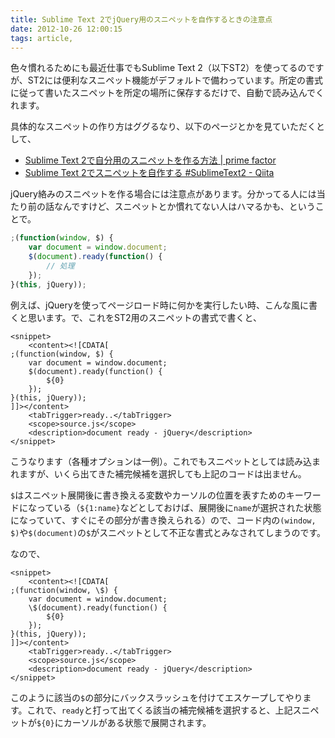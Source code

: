 ```yaml
---
title: Sublime Text 2でjQuery用のスニペットを自作するときの注意点
date: 2012-10-26 12:00:15
tags: article,
---
```

色々慣れるためにも最近仕事でもSublime Text 2（以下ST2）を使ってるのですが、ST2には便利なスニペット機能がデフォルトで備わっています。所定の書式に従って書いたスニペットを所定の場所に保存するだけで、自動で読み込んでくれます。

<!--more-->

具体的なスニペットの作り方はググるなり、以下のページとかを見ていただくとして、

<ul>
<li><a href="http://succi.jp/blog/?p=257" target="_blank">Sublime Text 2で自分用のスニペットを作る方法 | prime factor</a></li>
<li><a href="http://qiita.com/items/6936a3b666278eb695e0" target="_blank">Sublime Text 2でスニペットを自作する #SublimeText2 - Qiita</a></li>
</ul>

jQuery絡みのスニペットを作る場合には注意点があります。分かってる人には当たり前の話なんですけど、スニペットとか慣れてない人はハマるかも、ということで。

```javascript
;(function(window, $) {
    var document = window.document;
    $(document).ready(function() {
        // 処理
    });
}(this, jQuery));
```

例えば、jQueryを使ってページロード時に何かを実行したい時、こんな風に書くと思います。で、これをST2用のスニペットの書式で書くと、

<pre class="prettyprint">
<code>&lt;snippet&gt;
    &lt;content&gt;&lt;![CDATA[
;(function(window, $) {
    var document = window.document;
    $(document).ready(function() {
        ${0}
    });
}(this, jQuery));
]]&gt;&lt;/content&gt;
    &lt;tabTrigger&gt;ready..&lt;/tabTrigger&gt;
    &lt;scope&gt;source.js&lt;/scope&gt;
    &lt;description&gt;document ready - jQuery&lt;/description&gt;
&lt;/snippet&gt;</code>
</pre>

こうなります（各種オプションは一例）。これでもスニペットとしては読み込まれますが、いくら出てきた補完候補を選択しても上記のコードは出ません。

`$`はスニペット展開後に書き換える変数やカーソルの位置を表すためのキーワードになっている（`${1:name}`などとしておけば、展開後に`name`が選択された状態になっていて、すぐにその部分が書き換えられる）ので、コード内の`(window, $)`や`$(document)`の`$`がスニペットとして不正な書式とみなされてしまうのです。

なので、

<pre class="prettyprint">
<code>&lt;snippet&gt;
    &lt;content&gt;&lt;![CDATA[
;(function(window, \$) {
    var document = window.document;
    \$(document).ready(function() {
        ${0}
    });
}(this, jQuery));
]]&gt;&lt;/content&gt;
    &lt;tabTrigger&gt;ready..&lt;/tabTrigger&gt;
    &lt;scope&gt;source.js&lt;/scope&gt;
    &lt;description&gt;document ready - jQuery&lt;/description&gt;
&lt;/snippet&gt;</code>
</pre>

このように該当の`$`の部分にバックスラッシュを付けてエスケープしてやります。これで、`ready`と打って出てくる該当の補完候補を選択すると、上記スニペットが`${0}`にカーソルがある状態で展開されます。
